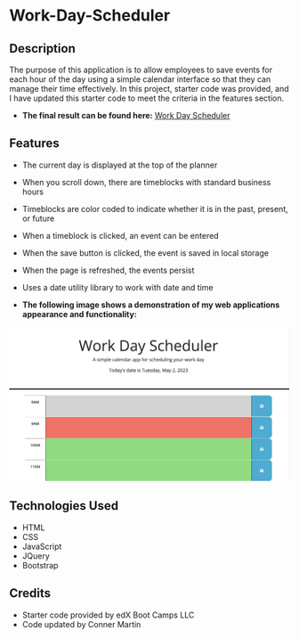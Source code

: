 # Work-Day-Scheduler

## Description

The purpose of this application is to allow employees to save events for each hour of the day using a simple calendar interface so that they can manage their time effectively. In this project, starter code was provided, and I have updated this starter code to meet the criteria in the features section.

* **The final result can be found here:** [Work Day Scheduler](https://conartisttt.github.io/Work-Day-Scheduler/)

## Features

* The current day is displayed at the top of the planner
* When you scroll down, there are timeblocks with standard business hours
* Timeblocks are color coded to indicate whether it is in the past, present, or future
* When a timeblock is clicked, an event can be entered
* When the save button is clicked, the event is saved in local storage
* When the page is refreshed, the events persist
* Uses a date utility library to work with date and time

* **The following image shows a demonstration of my web applications appearance and functionality:**

![applicaiton demo.](./Assets/ScreenshotOfApp.png)


## Technologies Used

* HTML
* CSS
* JavaScript
* JQuery
* Bootstrap

## Credits

* Starter code provided by edX Boot Camps LLC
* Code updated by Conner Martin